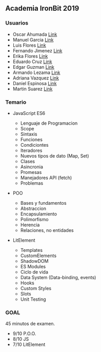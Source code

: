 ## Academia IronBit 2019

### Usuarios

 - Oscar Ahumada [Link](https://github.com/Pulgaron)
 - Manuel Garcia [Link](https://github.com/manuelEnriqueIronbit)
 - Luis Flores [Link](https://github.com/gotama97)
 - Fernando Jimenez [Link](https://github.com/luisfer0793)
 - Erika Flores [Link](https://github.com/Any28Flo)
 - Eduardo Cruz [Link](https://github.com/eduardocruzba)
 - Edgar Guzman [Link](https://github.com/edgargomx)
 - Armando Lezama [Link](https://github.com/armandolezama)
 - Adriana Vazquez [Link](https://github.com/lunavazquez)
 - Daniel Espinosa [Link](https://github.com/BrianEspinosaGarcia)
 - Martin Suarez [Link](https://github.com/Martin-HW)
 
### Temario

* JavaScript ES6
    - Lenguaje de Programacion
    - Scope
    - Sintaxis
    - Funciones
    - Condiciontes
    - Iteradores
    - Nuevos tipos de dato (Map, Set)
    - Clases
    - Asincronia
    - Promesas
    - Manejadores API (fetch)
    - Problemas
    
* POO
    - Bases y fundamentos
    - Abstraccion
    - Encapsulamiento
    - Polimorfismo
    - Herencia
    - Relaciones, no entidades
    
* LitElement
    - Templates
    - CustomElements
    - ShadowDOM
    - ES Modules
    - Ciclo de vida
    - Data System (Data-binding, events)
    - Hooks
    - Custom Styles
    - Slots
    - Unit Testing

### GOAL

45 minutos de examen.

- 9/10 P.O.O.
- 8/10 JS
- 7/10 LitElement  
 